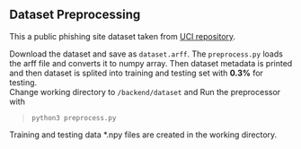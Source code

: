 ## Dataset Preprocessing

This a public phishing site dataset taken from [UCI repository](https://archive.ics.uci.edu/ml/datasets/phishing+websites).

Download the dataset and save as `dataset.arff`. The `preprocess.py` loads the arff file and converts it to numpy array. Then dataset metadata is printed and then dataset is splited into training and testing set with **0.3%** for testing.  
Change working directory to `/backend/dataset` and Run the preprocessor with  
> `python3 preprocess.py`

Training and testing data *.npy files are created in the working directory.